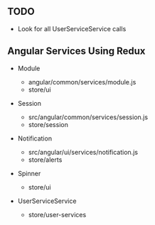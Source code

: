 ## TODO

- Look for all UserServiceService calls

## Angular Services Using Redux

- Module

  - angular/common/services/module.js
  - store/ui

- Session

  - src/angular/common/services/session.js
  - store/session

- Notification

  - src/angular/ui/services/notification.js
  - store/alerts

- Spinner

  - store/ui

- UserServiceService
  - store/user-services
